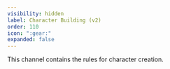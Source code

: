 ```yaml
---
visibility: hidden
label: Character Building (v2)
order: 110
icon: ":gear:"
expanded: false
---
```


<style>
h1:before { content: "⚙️ " }
</style> 


This channel contains the rules for character creation.
